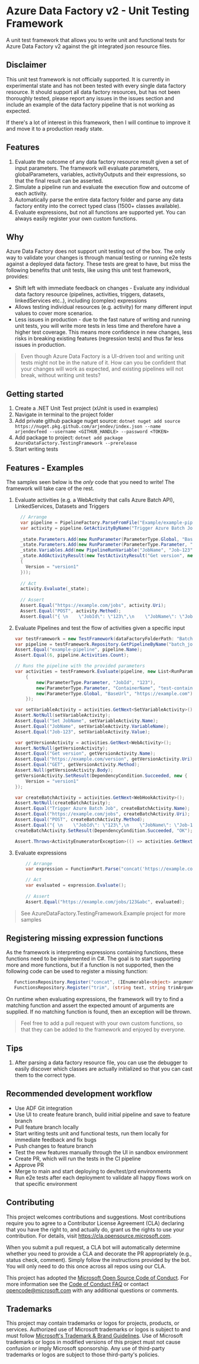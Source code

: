 # Azure Data Factory v2 - Unit Testing Framework

A unit test framework that allows you to write unit and functional tests for Azure Data Factory v2 against the git integrated json resource files.

## Disclaimer

This unit test framework is not officially supported. It is currently in experimental state and has not been tested with every single data factory resource. It should support all data factory resources, but has not been thoroughly tested, please report any issues in the issues section and include an example of the data factory pipeline that is not working as expected.

If there's a lot of interest in this framework, then I will continue to improve it and move it to a production ready state. 

## Features

1. Evaluate the outcome of any data factory resource result given a set of input parameters. The framework will evaluate parameters, globalParameters, variables, activityOutputs and their expressions, so that the final result can be asserted.
2. Simulate a pipeline run and evaluate the execution flow and outcome of each activity.
3. Automatically parse the entire data factory folder and parse any data factory entity into the correct typed class (1500+ classes available).
4. Evaluate expressions, but not all functions are supported yet. You can always easily register your own custom functions.

## Why

Azure Data Factory does not support unit testing out of the box. The only way to validate your changes is through manual testing or running e2e tests against a deployed data factory. These tests are great to have, but miss the following benefits that unit tests, like using this unit test framework, provides:

* Shift left with immediate feedback on changes - Evaluate any individual data factory resource (pipelines, activities, triggers, datasets, linkedServices etc..), including (complex) expressions
* Allows testing individual resources (e.g. activity) for many different input values to cover more scenarios.
* Less issues in production - due to the fast nature of writing and running unit tests, you will write more tests in less time and therefore have a higher test coverage. This means more confidence in new changes, less risks in breaking existing features (regression tests) and thus far less issues in production.

> Even though Azure Data Factory is a UI-driven tool and writing unit tests might not be in the nature of it. How can you be confident that your changes will work as expected, and existing pipelines will not break, without writing unit tests?

## Getting started

1. Create a .NET Unit Test project (xUnit is used in examples)
2. Navigate in terminal to the project folder
3. Add private github package nuget source:  `dotnet nuget add source https://nuget.pkg.github.com/arjendev/index.json --name arjendevfeed --username <GITHUB_HANDLE> --password <TOKEN>`
4. Add package to project: `dotnet add package AzureDataFactory.TestingFramework --prerelease`
5. Start writing tests

## Features - Examples

The samples seen below is the _only_ code that you need to write! The framework will take care of the rest. 

1. Evaluate activities (e.g. a WebActivity that calls Azure Batch API), LinkedServices, Datasets and Triggers

    ```csharp
      // Arrange
      var pipeline = PipelineFactory.ParseFromFile("Example/example-pipeline.json");
      var activity = pipeline.GetActivityByName("Trigger Azure Batch Job") as WebHookActivity;
      
      _state.Parameters.Add(new RunParameter(ParameterType.Global, "BaseUrl", "https://example.com"));
      _state.Parameters.Add(new RunParameter(ParameterType.Parameter, "JobId", "123"));
      _state.Variables.Add(new PipelineRunVariable("JobName", "Job-123"));
      _state.AddActivityResult(new TestActivityResult("Get version", new
      {
        Version = "version1"
      }));
      
      // Act
      activity.Evaluate(_state);
      
      // Assert
      Assert.Equal("https://example.com/jobs", activity.Uri);
      Assert.Equal("POST", activity.Method);
      Assert.Equal("{ \n    \"JobId\": \"123\",\n    \"JobName\": \"Job-123\",\n    \"Version\": \"version1\",\n}", activity.Body);
    
    ```
   
2. Evaluate Pipelines and test the flow of activities given a specific input

    ```csharp
    var testFramework = new TestFramework(dataFactoryFolderPath: "BatchJob");
    var pipeline = testFramework.Repository.GetPipelineByName("batch_job");
    Assert.Equal("example-pipeline", pipeline.Name);
    Assert.Equal(6, pipeline.Activities.Count);

    // Runs the pipeline with the provided parameters
    var activities = testFramework.Evaluate(pipeline, new List<RunParameter>
        {
            new(ParameterType.Parameter, "JobId", "123"),
            new(ParameterType.Parameter, "ContainerName", "test-container"),
            new(ParameterType.Global, "BaseUrl", "https://example.com"),
        });

    var setVariableActivity = activities.GetNext<SetVariableActivity>();
    Assert.NotNull(setVariableActivity);
    Assert.Equal("Set JobName", setVariableActivity.Name);
    Assert.Equal("JobName", setVariableActivity.VariableName);
    Assert.Equal("Job-123", setVariableActivity.Value);

    var getVersionActivity = activities.GetNext<WebActivity>();
    Assert.NotNull(getVersionActivity);
    Assert.Equal("Get version", getVersionActivity.Name);
    Assert.Equal("https://example.com/version", getVersionActivity.Uri);
    Assert.Equal("GET", getVersionActivity.Method);
    Assert.Null(getVersionActivity.Body);
    getVersionActivity.SetResult(DependencyCondition.Succeeded, new {
        Version = "version1"
    });

    var createBatchActivity = activities.GetNext<WebHookActivity>();
    Assert.NotNull(createBatchActivity);
    Assert.Equal("Trigger Azure Batch Job", createBatchActivity.Name);
    Assert.Equal("https://example.com/jobs", createBatchActivity.Uri);
    Assert.Equal("POST", createBatchActivity.Method);
    Assert.Equal("{ \n    \"JobId\": \"123\",\n    \"JobName\": \"Job-123\",\n    \"Version\": \"version1\",\n}", createBatchActivity.Body);
    createBatchActivity.SetResult(DependencyCondition.Succeeded, "OK");
   
    Assert.Throws<ActivityEnumeratorException>(() => activities.GetNext());
    ```

3. Evaluate expressions

    ```csharp
        // Arrange 
        var expression = FunctionPart.Parse("concat('https://example.com/jobs/', '123', concat('&', 'abc'))");

        // Act
        var evaluated = expression.Evaluate();
        
        // Assert
        Assert.Equal("https://example.com/jobs/123&abc", evaluated);
    ``` 

   
> See AzureDataFactory.TestingFramework.Example project for more samples

## Registering missing expression functions

As the framework is interpreting expressions containing functions, these functions need to be implemented in C#. The goal is to start supporting more and more functions, but if a function is not supported, then the following code can be used to register a missing function:

```csharp
   FunctionsRepository.Register("concat", (IEnumerable<object> arguments) => string.Concat(arguments));
   FunctionsRepository.Register("trim", (string text, string trimArgument) => text.Trim(trimArgument[0]));
``` 

On runtime when evaluating expressions, the framework will try to find a matching function and assert the expected amount of arguments are supplied. If no matching function is found, then an exception will be thrown.

> Feel free to add a pull request with your own custom functions, so that they can be added to the framework and enjoyed by everyone.

## Tips

1. After parsing a data factory resource file, you can use the debugger to easily discover which classes are actually initialized so that you can cast them to the correct type.

## Recommended development workflow

* Use ADF Git integration
* Use UI to create feature branch, build initial pipeline and save to feature branch
* Pull feature branch locally
* Start writing tests unit and functional tests, run them locally for immediate feedback and fix bugs
* Push changes to feature branch
* Test the new features manually through the UI in sandbox environment
* Create PR, which will run the tests in the CI pipeline
* Approve PR
* Merge to main and start deploying to dev/test/prd environments
* Run e2e tests after each deployment to validate all happy flows work on that specific environment

## Contributing

This project welcomes contributions and suggestions.  Most contributions require you to agree to a
Contributor License Agreement (CLA) declaring that you have the right to, and actually do, grant us
the rights to use your contribution. For details, visit https://cla.opensource.microsoft.com.

When you submit a pull request, a CLA bot will automatically determine whether you need to provide
a CLA and decorate the PR appropriately (e.g., status check, comment). Simply follow the instructions
provided by the bot. You will only need to do this once across all repos using our CLA.

This project has adopted the [Microsoft Open Source Code of Conduct](https://opensource.microsoft.com/codeofconduct/).
For more information see the [Code of Conduct FAQ](https://opensource.microsoft.com/codeofconduct/faq/) or
contact [opencode@microsoft.com](mailto:opencode@microsoft.com) with any additional questions or comments.

## Trademarks

This project may contain trademarks or logos for projects, products, or services. Authorized use of Microsoft
trademarks or logos is subject to and must follow
[Microsoft's Trademark & Brand Guidelines](https://www.microsoft.com/en-us/legal/intellectualproperty/trademarks/usage/general).
Use of Microsoft trademarks or logos in modified versions of this project must not cause confusion or imply Microsoft sponsorship.
Any use of third-party trademarks or logos are subject to those third-party's policies.




